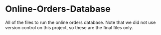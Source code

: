 # Online-Orders-Database
All of the files to run the online orders database. Note that we did not use version control on this project, so these are the final files only.
